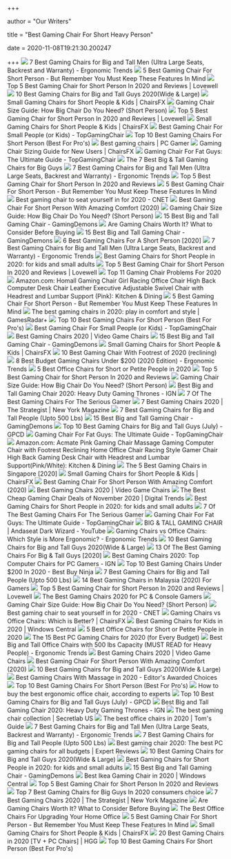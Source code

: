 +++
        
author = "Our Writers"
        
title = "Best Gaming Chair For Short Heavy Person"
        
date = 2020-11-08T19:21:30.200247
        
+++
[ ![](http://ergonomictrends.com/wp-content/uploads/2019/02/best-gaming-chairs-big-tall-men.jpg)](http://ergonomictrends.com/wp-content/uploads/2019/02/best-gaming-chairs-big-tall-men.jpg) 7 Best Gaming Chairs for Big and Tall Men (Ultra Large Seats, Backrest and  Warranty) - Ergonomic Trends
[ ![](https://secobuy.com/wp-content/uploads/2020/08/Best-Gaming-Chair-For-Short-Person-But-remember-you-must-keep-these-features-in-mind-SeCoBuy.jpg)](https://secobuy.com/wp-content/uploads/2020/08/Best-Gaming-Chair-For-Short-Person-But-remember-you-must-keep-these-features-in-mind-SeCoBuy.jpg) 5 Best Gaming Chair For Short Person - But Remember You Must Keep These  Features In Mind
[ ![](https://www.lovewellblog.com/wp-content/uploads/2020/04/Best-gaming-chair-for-short-person3.jpg)](https://www.lovewellblog.com/wp-content/uploads/2020/04/Best-gaming-chair-for-short-person3.jpg) Top 5 Best Gaming Chair for Short Person In 2020 and Reviews | Lovewell
[ ![](https://www.pcguide.com/wp-content/uploads/2019/05/best-gaming-chair-for-big-guys-1200x720.jpg)](https://www.pcguide.com/wp-content/uploads/2019/05/best-gaming-chair-for-big-guys-1200x720.jpg) 10 Best Gaming Chairs for Big and Tall Guys 2020(Wide & Large)
[ ![](https://chairsfx.com/wp-content/uploads/2020/01/proper-chair-fit.jpg)](https://chairsfx.com/wp-content/uploads/2020/01/proper-chair-fit.jpg) Small Gaming Chairs for Short People & Kids | ChairsFX
[ ![](https://gamingchairshunter.com/wp-content/uploads/merax-gaming-chair-review-1.jpg)](https://gamingchairshunter.com/wp-content/uploads/merax-gaming-chair-review-1.jpg) Gaming Chair Size Guide: How Big Chair Do You Need? (Short Person)
[ ![](https://images-na.ssl-images-amazon.com/images/I/61uyVXlE6HL._AC_SL500_.jpg)](https://images-na.ssl-images-amazon.com/images/I/61uyVXlE6HL._AC_SL500_.jpg) Top 5 Best Gaming Chair for Short Person In 2020 and Reviews | Lovewell
[ ![](https://chairsfx.com/wp-content/uploads/2020/02/gaming-chair-posture-help.jpg)](https://chairsfx.com/wp-content/uploads/2020/02/gaming-chair-posture-help.jpg) Small Gaming Chairs for Short People & Kids | ChairsFX
[ ![](https://topgamingchair.com/wp-content/uploads/2018/08/gaming-chair-for-small-people-1024x727.jpg)](https://topgamingchair.com/wp-content/uploads/2018/08/gaming-chair-for-small-people-1024x727.jpg) Best Gaming Chair For Small People (or Kids) - TopGamingChair
[ ![](https://bestchairsreviews.com/wp-content/uploads/2020/07/Best_Gaming_Chair_For_Short_Person.jpg)](https://bestchairsreviews.com/wp-content/uploads/2020/07/Best_Gaming_Chair_For_Short_Person.jpg) Top 10 Best Gaming Chairs For Short Person (Best For Pro's)
[ ![](https://cdn.mos.cms.futurecdn.net/eTsGaLnVkpozHC9CqhA6dK-1200-80.jpg)](https://cdn.mos.cms.futurecdn.net/eTsGaLnVkpozHC9CqhA6dK-1200-80.jpg) Best gaming chairs | PC Gamer
[ ![](https://chairsfx.com/wp-content/uploads/2020/02/wide-hips-lady-measure-article.jpg)](https://chairsfx.com/wp-content/uploads/2020/02/wide-hips-lady-measure-article.jpg) Gaming Chair Sizing Guide for New Users | ChairsFX
[ ![](https://images-na.ssl-images-amazon.com/images/I/417PiAiE5bL.jpg)](https://images-na.ssl-images-amazon.com/images/I/417PiAiE5bL.jpg) Gaming Chair For Fat Guys: The Ultimate Guide - TopGamingChair
[ ![](https://techguided.com/wp-content/uploads/2019/09/Best-Big-Tall-Gaming-Chairs-for-Big-Guys.jpg)](https://techguided.com/wp-content/uploads/2019/09/Best-Big-Tall-Gaming-Chairs-for-Big-Guys.jpg) The 7 Best Big & Tall Gaming Chairs for Big Guys
[ ![](http://ergonomictrends.com/wp-content/uploads/2020/05/fantasylab-big-and-tall-gaming-chair-review.jpg)](http://ergonomictrends.com/wp-content/uploads/2020/05/fantasylab-big-and-tall-gaming-chair-review.jpg) 7 Best Gaming Chairs for Big and Tall Men (Ultra Large Seats, Backrest and  Warranty) - Ergonomic Trends
[ ![](https://cdn.f5homecenter.com/wp-content/uploads/2019/08/Best-Gaming-Chair-for-Short-Person.png)](https://cdn.f5homecenter.com/wp-content/uploads/2019/08/Best-Gaming-Chair-for-Short-Person.png) Top 5 Best Gaming Chair for Short Person In 2020 and Reviews
[ ![](https://secobuy.com/wp-content/uploads/2020/08/Best-Gaming-Chair-For-Short-Person-But-remember-you-must-keep-these-features-in-mind-SeCoBuy-GTRACING-Gaming-Chair-with-Bluetooth-Speakers-1024x1024.jpg)](https://secobuy.com/wp-content/uploads/2020/08/Best-Gaming-Chair-For-Short-Person-But-remember-you-must-keep-these-features-in-mind-SeCoBuy-GTRACING-Gaming-Chair-with-Bluetooth-Speakers-1024x1024.jpg) 5 Best Gaming Chair For Short Person - But Remember You Must Keep These  Features In Mind
[ ![](https://cnet2.cbsistatic.com/img/OZqVv7-FZQ_0c6N2XUITVIbMpgo=/1200x675/2019/07/19/f6bba4b3-a9c8-4780-9a5f-3083a87fb16f/49-gaming-chairs.jpg)](https://cnet2.cbsistatic.com/img/OZqVv7-FZQ_0c6N2XUITVIbMpgo=/1200x675/2019/07/19/f6bba4b3-a9c8-4780-9a5f-3083a87fb16f/49-gaming-chairs.jpg) Best gaming chair to seat yourself in for 2020 - CNET
[ ![](https://ws-na.amazon-adsystem.com/widgets/q?_encoding=UTF8&ASIN=B07L25NZXD&Format=_SL250_&ID=AsinImage&MarketPlace=US&ServiceVersion=20070822&WS=1&tag=6lackechom24-20&language=en_US)](https://ws-na.amazon-adsystem.com/widgets/q?_encoding=UTF8&ASIN=B07L25NZXD&Format=_SL250_&ID=AsinImage&MarketPlace=US&ServiceVersion=20070822&WS=1&tag=6lackechom24-20&language=en_US) Best Gaming Chair For Short Person With Amazing Comfort (2020)
[ ![](https://gamingchairshunter.com/wp-content/uploads/very-tall-guys-sitting-on-autofull-gaming-big-and-tall-gaming-chair.jpg)](https://gamingchairshunter.com/wp-content/uploads/very-tall-guys-sitting-on-autofull-gaming-big-and-tall-gaming-chair.jpg) Gaming Chair Size Guide: How Big Chair Do You Need? (Short Person)
[ ![](https://gamingdemons.com/wp-content/uploads/2018/04/Ficmax-Ergonomic-High-back-Large-Size-Office-Desk-Chair-Swivel-Black-PC-Gaming-Chair-with-Lumbar-Massage-Support-and-Retractible-Footrest.jpg)](https://gamingdemons.com/wp-content/uploads/2018/04/Ficmax-Ergonomic-High-back-Large-Size-Office-Desk-Chair-Swivel-Black-PC-Gaming-Chair-with-Lumbar-Massage-Support-and-Retractible-Footrest.jpg) 15 Best Big and Tall Gaming Chair - GamingDemons
[ ![](https://techguided.com/wp-content/uploads/2018/06/Are-Gaming-Chairs-Worth-It.jpg)](https://techguided.com/wp-content/uploads/2018/06/Are-Gaming-Chairs-Worth-It.jpg) Are Gaming Chairs Worth It? What to Consider Before Buying
[ ![](https://gamingdemons.com/wp-content/uploads/2018/09/KILLABEE-Big-and-Tall-350lb-Massage-Memory-Foam-Gaming-Chair-636x1024.jpg)](https://gamingdemons.com/wp-content/uploads/2018/09/KILLABEE-Big-and-Tall-350lb-Massage-Memory-Foam-Gaming-Chair-636x1024.jpg) 15 Best Big and Tall Gaming Chair - GamingDemons
[ ![](https://chairthrone.com/wp-content/uploads/2020/09/The-Best-Gaming-Chair-for-Short-People.jpg)](https://chairthrone.com/wp-content/uploads/2020/09/The-Best-Gaming-Chair-for-Short-People.jpg) 6 Best Gaming Chairs For A Short Person [2020]
[ ![](http://ergonomictrends.com/wp-content/uploads/2020/05/anda-seat-kaiser-chair-review-amz.jpg)](http://ergonomictrends.com/wp-content/uploads/2020/05/anda-seat-kaiser-chair-review-amz.jpg) 7 Best Gaming Chairs for Big and Tall Men (Ultra Large Seats, Backrest and  Warranty) - Ergonomic Trends
[ ![](https://cdn-stack.compsmag.com/wp-content/uploads/2020/04/5-21-972x1024.jpg)](https://cdn-stack.compsmag.com/wp-content/uploads/2020/04/5-21-972x1024.jpg) Best Gaming Chairs for Short People in 2020: for kids and small adults
[ ![](https://images-na.ssl-images-amazon.com/images/I/71hosFCx7dL._AC_SL500_.jpg)](https://images-na.ssl-images-amazon.com/images/I/71hosFCx7dL._AC_SL500_.jpg) Top 5 Best Gaming Chair for Short Person In 2020 and Reviews | Lovewell
[ ![](https://www.btod.com/blog/wp-content/uploads/2019/11/gaming-chair-problems-top-11-blog-header.jpg)](https://www.btod.com/blog/wp-content/uploads/2019/11/gaming-chair-problems-top-11-blog-header.jpg) Top 11 Gaming Chair Problems For 2020
[ ![](https://images-na.ssl-images-amazon.com/images/I/51uHTkUvdTL._AC_.jpg)](https://images-na.ssl-images-amazon.com/images/I/51uHTkUvdTL._AC_.jpg) Amazon.com: Homall Gaming Chair Girl Racing Office Chair High Back Computer  Desk Chair Leather Executive Adjustable Swivel Chair with Headrest and  Lumbar Support (Pink): Kitchen & Dining
[ ![](https://secobuy.com/wp-content/uploads/2020/08/Best-Gaming-Chair-For-Short-Person-But-remember-you-must-keep-these-features-in-mind-SeCoBuy-Fortnite-Omega-xi-Gaming-Chair-1024x1024.jpg)](https://secobuy.com/wp-content/uploads/2020/08/Best-Gaming-Chair-For-Short-Person-But-remember-you-must-keep-these-features-in-mind-SeCoBuy-Fortnite-Omega-xi-Gaming-Chair-1024x1024.jpg) 5 Best Gaming Chair For Short Person - But Remember You Must Keep These  Features In Mind
[ ![](https://cdn.mos.cms.futurecdn.net/JhAv8G8wDXT8JNsSrq3Gvk.jpg)](https://cdn.mos.cms.futurecdn.net/JhAv8G8wDXT8JNsSrq3Gvk.jpg) The best gaming chairs in 2020: play in comfort and style | GamesRadar+
[ ![](https://bestchairsreviews.com/wp-content/uploads/2020/07/GTRACING_Height_Adjustment_Gaming_Chair.jpg)](https://bestchairsreviews.com/wp-content/uploads/2020/07/GTRACING_Height_Adjustment_Gaming_Chair.jpg) Top 10 Best Gaming Chairs For Short Person (Best For Pro's)
[ ![](https://images-na.ssl-images-amazon.com/images/I/4155HPD0o6L.jpg)](https://images-na.ssl-images-amazon.com/images/I/4155HPD0o6L.jpg) Best Gaming Chair For Small People (or Kids) - TopGamingChair
[ ![](https://hips.hearstapps.com/hmg-prod.s3.amazonaws.com/images/pop-gamingchairs-index-1586873615.jpg)](https://hips.hearstapps.com/hmg-prod.s3.amazonaws.com/images/pop-gamingchairs-index-1586873615.jpg) Best Gaming Chairs 2020 | Video Game Chairs
[ ![](https://gamingdemons.com/wp-content/uploads/2018/11/ELECWISH-VIDEO-GAMING-CHAIR-1024x1024.jpg)](https://gamingdemons.com/wp-content/uploads/2018/11/ELECWISH-VIDEO-GAMING-CHAIR-1024x1024.jpg) 15 Best Big and Tall Gaming Chair - GamingDemons
[ ![](https://chairsfx.com/wp-content/uploads/2020/09/best-small-gaming-chairs-900px.jpg)](https://chairsfx.com/wp-content/uploads/2020/09/best-small-gaming-chairs-900px.jpg) Small Gaming Chairs for Short People & Kids | ChairsFX
[ ![](https://m.media-amazon.com/images/I/41Q3RvRUZ4L.jpg)](https://m.media-amazon.com/images/I/41Q3RvRUZ4L.jpg) 10 Best Gaming Chair With Footrest of 2020 (reclining)
[ ![](http://ergonomictrends.com/wp-content/uploads/2018/10/best-gaming-chair-under-200.jpg)](http://ergonomictrends.com/wp-content/uploads/2018/10/best-gaming-chair-under-200.jpg) 8 Best Budget Gaming Chairs Under $200 (2020 Edition) - Ergonomic Trends
[ ![](https://www.btod.com/blog/wp-content/uploads/2020/01/best-office-chairs-small-petite-blog-header.jpg)](https://www.btod.com/blog/wp-content/uploads/2020/01/best-office-chairs-small-petite-blog-header.jpg) 5 Best Office Chairs for Short or Petite People in 2020
[ ![](https://images-na.ssl-images-amazon.com/images/I/51V5budxXHL._SL500_.jpg)](https://images-na.ssl-images-amazon.com/images/I/51V5budxXHL._SL500_.jpg) Top 5 Best Gaming Chair for Short Person In 2020 and Reviews
[ ![](https://gamingchairshunter.com/wp-content/uploads/height-comparison-of-secretlab-chairs.jpg)](https://gamingchairshunter.com/wp-content/uploads/height-comparison-of-secretlab-chairs.jpg) Gaming Chair Size Guide: How Big Chair Do You Need? (Short Person)
[ ![](https://assets1.ignimgs.com/2018/07/17/chairs-1280-1531848348506.jpg)](https://assets1.ignimgs.com/2018/07/17/chairs-1280-1531848348506.jpg) Best Big and Tall Gaming Chair 2020: Heavy Duty Gaming Thrones - IGN
[ ![](https://thumbor.forbes.com/thumbor/fit-in/1200x0/filters%3Aformat%28jpg%29/https%3A%2F%2Fspecials-images.forbesimg.com%2Fimageserve%2F5e98cd9811164600064006c1%2F0x0.jpg)](https://thumbor.forbes.com/thumbor/fit-in/1200x0/filters%3Aformat%28jpg%29/https%3A%2F%2Fspecials-images.forbesimg.com%2Fimageserve%2F5e98cd9811164600064006c1%2F0x0.jpg) 7 Of The Best Gaming Chairs For The Serious Gamer
[ ![](https://pyxis.nymag.com/v1/imgs/e02/d51/b05e8198bea7fa5981ae89a3edb28e3a0e-gamingchairlede.rsquare.w700.jpg)](https://pyxis.nymag.com/v1/imgs/e02/d51/b05e8198bea7fa5981ae89a3edb28e3a0e-gamingchairlede.rsquare.w700.jpg) 7 Best Gaming Chairs 2020 | The Strategist | New York Magazine
[ ![](https://cdn.shopify.com/s/files/1/1640/2231/files/turntable_2020_OM_pu_stealth_2-min.jpg)](https://cdn.shopify.com/s/files/1/1640/2231/files/turntable_2020_OM_pu_stealth_2-min.jpg) 7 Best Gaming Chairs for Big and Tall People (Upto 500 Lbs)
[ ![](https://gamingdemons.com/wp-content/uploads/2019/03/15-Best-Gaming-Chairs-for-Big-Guys-Review-and-Buying-Guide.jpg)](https://gamingdemons.com/wp-content/uploads/2019/03/15-Best-Gaming-Chairs-for-Big-Guys-Review-and-Buying-Guide.jpg) 15 Best Big and Tall Gaming Chair - GamingDemons
[ ![](https://gamingpcdesks.com/wp-content/uploads/2020/07/Featured-Image-1.jpg)](https://gamingpcdesks.com/wp-content/uploads/2020/07/Featured-Image-1.jpg) Top 10 Best Gaming Chairs for Big and Tall Guys (July) - GPCD
[ ![](https://images-na.ssl-images-amazon.com/images/I/41SqDz-txLL.jpg)](https://images-na.ssl-images-amazon.com/images/I/41SqDz-txLL.jpg) Gaming Chair For Fat Guys: The Ultimate Guide - TopGamingChair
[ ![](https://images-na.ssl-images-amazon.com/images/I/61933HEmueL._AC_SL1500_.jpg)](https://images-na.ssl-images-amazon.com/images/I/61933HEmueL._AC_SL1500_.jpg) Amazon.com: Acmate Pink Gaming Chair Massage Gaming Computer Chair with  Footrest Reclining Home Office Chair Racing Style Gamer Chair High Back  Gaming Desk Chair with Headrest and Lumbar Support(Pink/White): Kitchen &  Dining
[ ![](https://www.bestinsingapore.co/wp-content/uploads/2020/04/Best-Gaming-Chairs-in-Singapore-min-1024x576.png)](https://www.bestinsingapore.co/wp-content/uploads/2020/04/Best-Gaming-Chairs-in-Singapore-min-1024x576.png) The 5 Best Gaming Chairs in Singapore [2020]
[ ![](https://chairsfx.com/wp-content/uploads/2020/04/best-small-gaming-chairs-feature.jpg)](https://chairsfx.com/wp-content/uploads/2020/04/best-small-gaming-chairs-feature.jpg) Small Gaming Chairs for Short People & Kids | ChairsFX
[ ![](https://gaminggeekinnovation.com/wp-content/uploads/2020/04/rsp-205-hero.jpg)](https://gaminggeekinnovation.com/wp-content/uploads/2020/04/rsp-205-hero.jpg) Best Gaming Chair For Short Person With Amazing Comfort (2020)
[ ![](https://hips.hearstapps.com/hmg-prod.s3.amazonaws.com/images/powerful-personal-computer-gamer-rig-with-first-royalty-free-image-1586874027.jpg)](https://hips.hearstapps.com/hmg-prod.s3.amazonaws.com/images/powerful-personal-computer-gamer-rig-with-first-royalty-free-image-1586874027.jpg) Best Gaming Chairs 2020 | Video Game Chairs
[ ![](https://icdn2.digitaltrends.com/image/digitaltrends/best-cheap-gaming-chairs-featured-2.jpg)](https://icdn2.digitaltrends.com/image/digitaltrends/best-cheap-gaming-chairs-featured-2.jpg) The Best Cheap Gaming Chair Deals of November 2020 | Digital Trends
[ ![](https://cdn-stack.compsmag.com/wp-content/uploads/2020/04/1-48-1024x952.jpg)](https://cdn-stack.compsmag.com/wp-content/uploads/2020/04/1-48-1024x952.jpg) Best Gaming Chairs for Short People in 2020: for kids and small adults
[ ![](https://specials-images.forbesimg.com/imageserve/5e98cdd2f45f0500075eb18c/960x0.jpg?cropX1=0&cropX2=500&cropY1=0&cropY2=500)](https://specials-images.forbesimg.com/imageserve/5e98cdd2f45f0500075eb18c/960x0.jpg?cropX1=0&cropX2=500&cropY1=0&cropY2=500) 7 Of The Best Gaming Chairs For The Serious Gamer
[ ![](https://topgamingchair.com/wp-content/uploads/2019/01/DXRacer-Sentinel.jpg)](https://topgamingchair.com/wp-content/uploads/2019/01/DXRacer-Sentinel.jpg) Gaming Chair For Fat Guys: The Ultimate Guide - TopGamingChair
[ ![](https://i.ytimg.com/vi/Wg4xV6qDQD4/maxresdefault.jpg)](https://i.ytimg.com/vi/Wg4xV6qDQD4/maxresdefault.jpg) BIG & TALL GAMING CHAIR | Andaseat Dark Wizard - YouTube
[ ![](http://ergonomictrends.com/wp-content/uploads/2018/12/gaming-chair-vs-office-chair-ergonomics.jpg)](http://ergonomictrends.com/wp-content/uploads/2018/12/gaming-chair-vs-office-chair-ergonomics.jpg) Gaming Chairs vs Office Chairs: Which Style is More Ergonomic? - Ergonomic  Trends
[ ![](https://www.pcguide.com/wp-content/uploads/2019/05/DXRacer-Tank-Series-DOH-Big-and-Tall-Gaming-Chair.jpg)](https://www.pcguide.com/wp-content/uploads/2019/05/DXRacer-Tank-Series-DOH-Big-and-Tall-Gaming-Chair.jpg) 10 Best Gaming Chairs for Big and Tall Guys 2020(Wide & Large)
[ ![](https://www.toolsofmen.com/wp-content/uploads/2017/06/best-gaming-chairs-for-big-and-tall-guys.jpg)](https://www.toolsofmen.com/wp-content/uploads/2017/06/best-gaming-chairs-for-big-and-tall-guys.jpg) 13 Of The Best Gaming Chairs For Big & Tall Guys [2020]
[ ![](https://oyster.ignimgs.com/wordpress/stg.ign.com/2020/01/IMG_20200107_140819.jpg)](https://oyster.ignimgs.com/wordpress/stg.ign.com/2020/01/IMG_20200107_140819.jpg) Best Gaming Chairs 2020: Top Computer Chairs for PC Gamers - IGN
[ ![](https://www.bestbuyninja.com/wp-content/uploads/2020/09/Homall-Gaming-Chair.png)](https://www.bestbuyninja.com/wp-content/uploads/2020/09/Homall-Gaming-Chair.png) Top 10 Best Gaming Chairs Under $200 In 2020 - Best Buy Ninja
[ ![](https://m.media-amazon.com/images/I/41PK499s2OL.jpg)](https://m.media-amazon.com/images/I/41PK499s2OL.jpg) 7 Best Gaming Chairs for Big and Tall People (Upto 500 Lbs)
[ ![](https://findgoodbuy.com/wp-content/uploads/2020/01/Best-Gaming-Chair-Malaysia.jpg)](https://findgoodbuy.com/wp-content/uploads/2020/01/Best-Gaming-Chair-Malaysia.jpg) 14 Best Gaming Chairs in Malaysia (2020) For Gamers
[ ![](https://www.lovewellblog.com/wp-content/uploads/2020/04/Gaming-chair-for-short-person.jpg)](https://www.lovewellblog.com/wp-content/uploads/2020/04/Gaming-chair-for-short-person.jpg) Top 5 Best Gaming Chair for Short Person In 2020 and Reviews | Lovewell
[ ![](https://pcgamingcorner.com/wp-content/uploads/2016/07/pc-gaming-corner-best-gaming-chairs-1.jpg)](https://pcgamingcorner.com/wp-content/uploads/2016/07/pc-gaming-corner-best-gaming-chairs-1.jpg) The Best Gaming Chairs 2020 for PC & Console Gamers
[ ![](https://gamingchairshunter.com/wp-content/uploads/what-size-gaming-chair-should-i-get.jpg)](https://gamingchairshunter.com/wp-content/uploads/what-size-gaming-chair-should-i-get.jpg) Gaming Chair Size Guide: How Big Chair Do You Need? (Short Person)
[ ![](https://cnet3.cbsistatic.com/img/_B52KoI5NScvwd174a9ePrKkUPQ=/940x528/2019/07/19/8bbcad48-db5b-4f79-ae6d-13bf34c40842/maingear-forma.jpg)](https://cnet3.cbsistatic.com/img/_B52KoI5NScvwd174a9ePrKkUPQ=/940x528/2019/07/19/8bbcad48-db5b-4f79-ae6d-13bf34c40842/maingear-forma.jpg) Best gaming chair to seat yourself in for 2020 - CNET
[ ![](https://chairsfx.com/wp-content/uploads/2020/07/gaming-vs-office-compare.jpg)](https://chairsfx.com/wp-content/uploads/2020/07/gaming-vs-office-compare.jpg) Gaming Chairs vs Office Chairs: Which is Better? | ChairsFX
[ ![](https://www.windowscentral.com/sites/wpcentral.com/files/styles/large/public/field/image/2020/06/ofm-gaming-chair-lifestyle.jpg)](https://www.windowscentral.com/sites/wpcentral.com/files/styles/large/public/field/image/2020/06/ofm-gaming-chair-lifestyle.jpg) Best Gaming Chairs for Kids in 2020 | Windows Central
[ ![](https://www.btod.com/blog/wp-content/uploads/2020/01/best-office-chairs-small-petite-2-xsm-1.jpg)](https://www.btod.com/blog/wp-content/uploads/2020/01/best-office-chairs-small-petite-2-xsm-1.jpg) 5 Best Office Chairs for Short or Petite People in 2020
[ ![](https://techguided.com/wp-content/uploads/2019/10/The-Best-Gaming-Chairs.jpg)](https://techguided.com/wp-content/uploads/2019/10/The-Best-Gaming-Chairs.jpg) The 15 Best PC Gaming Chairs for 2020 (for Every Budget)
[ ![](http://ergonomictrends.com/wp-content/uploads/2018/11/best-big-tall-office-chair-500-lbs.jpg)](http://ergonomictrends.com/wp-content/uploads/2018/11/best-big-tall-office-chair-500-lbs.jpg) Best Big and Tall Office Chairs with 500 lbs Capacity (MUST READ for Heavy  People) - Ergonomic Trends
[ ![](https://hips.hearstapps.com/vader-prod.s3.amazonaws.com/1586880902-noblechairs-1586880895.jpg?crop=0.8375xw:1xh;center,top&resize=320%3A%2A)](https://hips.hearstapps.com/vader-prod.s3.amazonaws.com/1586880902-noblechairs-1586880895.jpg?crop=0.8375xw:1xh;center,top&resize=320%3A%2A) Best Gaming Chairs 2020 | Video Game Chairs
[ ![](https://gaminggeekinnovation.com/wp-content/uploads/2020/04/5112gUkxvuL._AC_SL1000_-166x300.jpg)](https://gaminggeekinnovation.com/wp-content/uploads/2020/04/5112gUkxvuL._AC_SL1000_-166x300.jpg) Best Gaming Chair For Short Person With Amazing Comfort (2020)
[ ![](https://www.pcguide.com/wp-content/uploads/2019/05/KILLABEE-Big-and-Tall-High-Back-Massage-Gaming-Chair.jpg)](https://www.pcguide.com/wp-content/uploads/2019/05/KILLABEE-Big-and-Tall-High-Back-Massage-Gaming-Chair.jpg) 10 Best Gaming Chairs for Big and Tall Guys 2020(Wide & Large)
[ ![](https://awesometoplist.com/wp-content/uploads/2019/10/Nokaxus-Gaming-Chair-Large-Size-High-back-Ergonomic-Racing-Seat-e1571896896690.jpg)](https://awesometoplist.com/wp-content/uploads/2019/10/Nokaxus-Gaming-Chair-Large-Size-High-back-Ergonomic-Racing-Seat-e1571896896690.jpg) Best Gaming Chairs With Massage in 2020 - Editor's Awarded Choices
[ ![](https://bestchairsreviews.com/wp-content/uploads/2020/07/SMUGCHAIR_Racing_Gaming_Chair_Executive_Bonded_Leather.jpg)](https://bestchairsreviews.com/wp-content/uploads/2020/07/SMUGCHAIR_Racing_Gaming_Chair_Executive_Bonded_Leather.jpg) Top 10 Best Gaming Chairs For Short Person (Best For Pro's)
[ ![](https://media2.s-nbcnews.com/i/newscms/2020_25/3390893/ergonomic-office-chairs-kr-2x1-tease-200618_38008296185ce90fd52b401caf79df24.jpg)](https://media2.s-nbcnews.com/i/newscms/2020_25/3390893/ergonomic-office-chairs-kr-2x1-tease-200618_38008296185ce90fd52b401caf79df24.jpg) How to buy the best ergonomic office chair, according to experts
[ ![](https://gamingpcdesks.com/wp-content/uploads/2020/07/Blue-Whale-Big-and-Tall-Gaming-Chair-with-Massage-Lumbar-Support-1-974x1024.jpg)](https://gamingpcdesks.com/wp-content/uploads/2020/07/Blue-Whale-Big-and-Tall-Gaming-Chair-with-Massage-Lumbar-Support-1-974x1024.jpg) Top 10 Best Gaming Chairs for Big and Tall Guys (July) - GPCD
[ ![](https://assets1.ignimgs.com/2020/03/17/SecretlabTitan-XL-2020-Series1584483742467.jpg)](https://assets1.ignimgs.com/2020/03/17/SecretlabTitan-XL-2020-Series1584483742467.jpg) Best Big and Tall Gaming Chair 2020: Heavy Duty Gaming Thrones - IGN
[ ![](https://cdn.shopify.com/s/files/1/1640/2231/t/296/assets/home-about-min.jpg?v=15469314744188955009)](https://cdn.shopify.com/s/files/1/1640/2231/t/296/assets/home-about-min.jpg?v=15469314744188955009) The best gaming chair collection | Secretlab US
[ ![](https://cdn.mos.cms.futurecdn.net/chg3AGHkpwVFcZeK26TKuA.jpg)](https://cdn.mos.cms.futurecdn.net/chg3AGHkpwVFcZeK26TKuA.jpg) The best office chairs in 2020 | Tom's Guide
[ ![](http://ergonomictrends.com/wp-content/uploads/2020/02/killabee-reclining-gaming-chair-review.jpg)](http://ergonomictrends.com/wp-content/uploads/2020/02/killabee-reclining-gaming-chair-review.jpg) 7 Best Gaming Chairs for Big and Tall Men (Ultra Large Seats, Backrest and  Warranty) - Ergonomic Trends
[ ![](https://ws-na.amazon-adsystem.com/widgets/q?_encoding=UTF8&ASIN=B07R4LLQDD&Format=_SL250_&ID=AsinImage&MarketPlace=US&ServiceVersion=20070822&WS=1&tag=fadingred-20&language=en_US)](https://ws-na.amazon-adsystem.com/widgets/q?_encoding=UTF8&ASIN=B07R4LLQDD&Format=_SL250_&ID=AsinImage&MarketPlace=US&ServiceVersion=20070822&WS=1&tag=fadingred-20&language=en_US) 7 Best Gaming Chairs for Big and Tall People (Upto 500 Lbs)
[ ![](https://cdn1.expertreviews.co.uk/sites/expertreviews/files/styles/er_main_wide/public/2019/07/best_gaming_chair_titan-2020.jpg?itok=fvRWuhIT)](https://cdn1.expertreviews.co.uk/sites/expertreviews/files/styles/er_main_wide/public/2019/07/best_gaming_chair_titan-2020.jpg?itok=fvRWuhIT) Best gaming chair 2020: The best PC gaming chairs for all budgets | Expert  Reviews
[ ![](https://www.pcguide.com/wp-content/uploads/2019/05/Galaxy-XL-Big-and-Tall-Gaming-Chair.jpg)](https://www.pcguide.com/wp-content/uploads/2019/05/Galaxy-XL-Big-and-Tall-Gaming-Chair.jpg) 10 Best Gaming Chairs for Big and Tall Guys 2020(Wide & Large)
[ ![](https://cdn-stack.compsmag.com/wp-content/uploads/2020/04/5-22.jpg)](https://cdn-stack.compsmag.com/wp-content/uploads/2020/04/5-22.jpg) Best Gaming Chairs for Short People in 2020: for kids and small adults
[ ![](https://gamingdemons.com/wp-content/uploads/2018/04/HAPPYGAME-Racing-Style-Gaming-Chair-Adjustable-Tilt-Swivel-and-2-D-Arms-Ergonomic-High-back-Leather-Executive-Computer-Office-Chair-with-Lumbar-Support.jpg)](https://gamingdemons.com/wp-content/uploads/2018/04/HAPPYGAME-Racing-Style-Gaming-Chair-Adjustable-Tilt-Swivel-and-2-D-Arms-Ergonomic-High-back-Leather-Executive-Computer-Office-Chair-with-Lumbar-Support.jpg) 15 Best Big and Tall Gaming Chair - GamingDemons
[ ![](https://www.windowscentral.com/sites/wpcentral.com/files/styles/large/public/field/image/2019/11/markus-chair-pic.jpg?itok=Uh37z4Yo)](https://www.windowscentral.com/sites/wpcentral.com/files/styles/large/public/field/image/2019/11/markus-chair-pic.jpg?itok=Uh37z4Yo) Best Ikea Gaming Chair in 2020 | Windows Central
[ ![](https://cdn.f5homecenter.com/wp-content/uploads/2019/08/Best-Gaming-Chair-for-Tall-Person-300x205.png)](https://cdn.f5homecenter.com/wp-content/uploads/2019/08/Best-Gaming-Chair-for-Tall-Person-300x205.png) Top 5 Best Gaming Chair for Short Person In 2020 and Reviews
[ ![](https://furniturescollection.com/wp-content/uploads/2019/04/Best-Gaming-Chairs-For-Big-Guys.jpg)](https://furniturescollection.com/wp-content/uploads/2019/04/Best-Gaming-Chairs-For-Big-Guys.jpg) Top 7 Best Gaming Chairs for Big Guys In 2020 consumers choice
[ ![](https://pyxis.nymag.com/v1/imgs/665/3bd/0ae2be9c66d31b3220329b798c656bd031.rdeep-vertical.w245.jpg)](https://pyxis.nymag.com/v1/imgs/665/3bd/0ae2be9c66d31b3220329b798c656bd031.rdeep-vertical.w245.jpg) 7 Best Gaming Chairs 2020 | The Strategist | New York Magazine
[ ![](https://techguided.com/wp-content/uploads/2018/06/Gaming-Chair-Height-and-Weight.jpg)](https://techguided.com/wp-content/uploads/2018/06/Gaming-Chair-Height-and-Weight.jpg) Are Gaming Chairs Worth It? What to Consider Before Buying
[ ![](https://specials-images.forbesimg.com/imageserve/5eea485bdb3b680006a1e736/960x0.jpg?cropX1=0&cropX2=800&cropY1=233&cropY2=766)](https://specials-images.forbesimg.com/imageserve/5eea485bdb3b680006a1e736/960x0.jpg?cropX1=0&cropX2=800&cropY1=233&cropY2=766) The Best Office Chairs For Upgrading Your Home Office
[ ![](https://secobuy.com/wp-content/uploads/2020/08/4-Best-memory-foam-gaming-chair-2020-SeCoBuy-300x200.jpg)](https://secobuy.com/wp-content/uploads/2020/08/4-Best-memory-foam-gaming-chair-2020-SeCoBuy-300x200.jpg) 5 Best Gaming Chair For Short Person - But Remember You Must Keep These  Features In Mind
[ ![](https://chairsfx.com/wp-content/uploads/2020/01/omega-intro.jpg)](https://chairsfx.com/wp-content/uploads/2020/01/omega-intro.jpg) Small Gaming Chairs for Short People & Kids | ChairsFX
[ ![](https://mljzsatzn43z.i.optimole.com/tP-GR8Q-px3xqcHL/w:371/h:412/q:90/dpr:2.6/https://www.highgroundgaming.com/wp-content/uploads/2020/01/HGG-20-Best-Gaming-Chairs.jpg)](https://mljzsatzn43z.i.optimole.com/tP-GR8Q-px3xqcHL/w:371/h:412/q:90/dpr:2.6/https://www.highgroundgaming.com/wp-content/uploads/2020/01/HGG-20-Best-Gaming-Chairs.jpg) 20 Best Gaming Chairs in 2020 [TV + PC Chairs] | HGG
[ ![](https://bestchairsreviews.com/wp-content/uploads/2020/07/RESPAWN_110_Racing_Style_Gaming_Chair-1.jpg)](https://bestchairsreviews.com/wp-content/uploads/2020/07/RESPAWN_110_Racing_Style_Gaming_Chair-1.jpg) Top 10 Best Gaming Chairs For Short Person (Best For Pro's)

